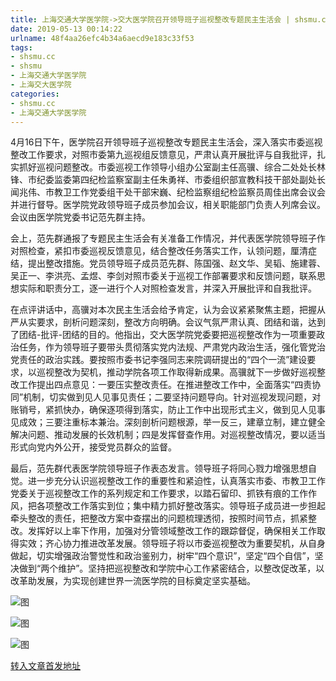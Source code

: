 ```yaml
---
title: 上海交通大学医学院->交大医学院召开领导班子巡视整改专题民主生活会 | shsmu.cc
date: 2019-05-13 00:14:22
urlname: 48f4aa26efc4b34a6aecd9e183c33f53
tags: 
- shsmu.cc
- shsmu
- 上海交通大学医学院
- 上海交大医学院
categories:
- shsmu.cc
- 上海交通大学医学院
---
```



4月16日下午，医学院召开领导班子巡视整改专题民主生活会，深入落实市委巡视整改工作要求，对照市委第九巡视组反馈意见，严肃认真开展批评与自我批评，扎实抓好巡视问题整改。市委巡视工作领导小组办公室副主任高骥、综合二处处长林锋、市纪委监委第四纪检监察室副主任朱勇祥、市委组织部宣教科技干部处副处长闻兆伟、市教卫工作党委组干处干部宋巍、纪检监察组纪检监察员周佳出席会议会并进行督导。医学院党政领导班子成员参加会议，相关职能部门负责人列席会议。会议由医学院党委书记范先群主持。

会上，范先群通报了专题民主生活会有关准备工作情况，并代表医学院领导班子作对照检查，紧扣市委巡视反馈意见，结合整改任务落实工作，认领问题，厘清症结，提出整改措施。党员领导班子成员范先群、陈国强、赵文华、吴韬、施建蓉、吴正一、李洪亮、孟煜、李剑对照市委关于巡视工作部署要求和反馈问题，联系思想实际和职责分工，逐一进行个人对照检查发言，并深入开展批评和自我批评。

在点评讲话中，高骥对本次民主生活会给予肯定，认为会议紧紧聚焦主题，把握从严从实要求，剖析问题深刻，整改方向明确。会议气氛严肃认真、团结和谐，达到了团结-批评-团结的目的。他指出，交大医学院党委要把巡视整改作为一项重要政治任务，作为领导班子要带头贯彻落实党内法规、严肃党内政治生活，强化管党治党责任的政治实践。要按照市委书记李强同志来院调研提出的“四个一流”建设要求，以巡视整改为契机，推动学院各项工作取得新成果。高骥就下一步做好巡视整改工作提出四点意见：一要压实整改责任。在推进整改工作中，全面落实“四责协同”机制，切实做到见人见事见责任；二要坚持问题导向。针对巡视发现问题，对账销号，紧抓快办，确保逐项得到落实，防止工作中出现形式主义，做到见人见事见成效；三要注重标本兼治。深刻剖析问题根源，举一反三，建章立制，建立健全解决问题、推动发展的长效机制；四是发挥督查作用。对巡视整改情况，要以适当形式向党内外公开，接受党员群众的监督。

最后，范先群代表医学院领导班子作表态发言。领导班子将同心戮力增强思想自觉。进一步充分认识巡视整改工作的重要性和紧迫性，认真落实市委、市教卫工作党委关于巡视整改工作的系列规定和工作要求，以踏石留印、抓铁有痕的工作作风，把各项整改工作落实到位；集中精力抓好整改落实。领导班子成员进一步担起牵头整改的责任，把整改方案中查摆出的问题梳理透彻，按照时间节点，抓紧整改。发挥好以上率下作用，加强对分管领域整改工作的跟踪督促，确保相关工作取得实效；齐心协力推进改革发展。领导班子将以市委巡视整改为重要契机，从自身做起，切实增强政治警觉性和政治鉴别力，树牢“四个意识”，坚定“四个自信”，坚决做到“两个维护”。坚持把巡视整改和学院中心工作紧密结合，以整改促改革，以改革助发展，为实现创建世界一流医学院的目标奠定坚实基础。



![图](https://www.shsmu.edu.cn/__local/4/EB/28/C3AA2E9482BA294C4BBC098E4C0_140664BB_10FF3.jpg)

![图](https://www.shsmu.edu.cn/__local/2/BD/86/EB9D2337EF47B3A6EF9B6F0644E_425D91CC_FB78.jpg)

![图](https://www.shsmu.edu.cn/__local/3/F1/A6/16C708C71BACB24CCFD00716ED7_81131397_150B7.jpg)

[转入文章首发地址](https://www.shsmu.edu.cn/news/info/1002/16244.htm)